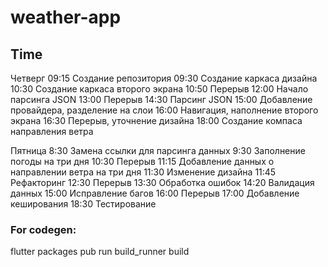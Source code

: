 # weather-app

## Time
Четверг
09:15 Создание репозитория
09:30 Создание каркаса дизайна
10:30 Создание каркаса второго экрана
10:50 Перерыв
12:00 Начало парсинга JSON
13:00 Перерыв
14:30 Парсинг JSON
15:00 Добавление провайдера, разделение на слои
16:00 Навигация, наполнение второго экрана
16:30 Перерыв, уточнение дизайна 
18:00 Создание компаса направления ветра

Пятница
8:30 Замена ссылки для парсинга данных
9:30 Заполнение погоды на три дня
10:30 Перерыв
11:15 Добавление данных о направлении ветра на три дня
11:30 Изменение дизайна
11:45 Рефакторинг
12:30 Перерыв
13:30 Обработка ошибок
14:20 Валидация данных
15:00 Исправление багов
16:00 Перерыв
17:00 Добавление кеширования
18:30 Тестирование

### For codegen:
flutter packages pub run build_runner build
